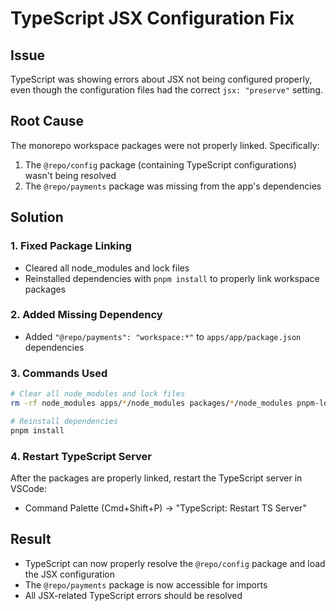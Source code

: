 # TypeScript JSX Configuration Fix

## Issue
TypeScript was showing errors about JSX not being configured properly, even though the configuration files had the correct `jsx: "preserve"` setting.

## Root Cause
The monorepo workspace packages were not properly linked. Specifically:
1. The `@repo/config` package (containing TypeScript configurations) wasn't being resolved
2. The `@repo/payments` package was missing from the app's dependencies

## Solution

### 1. Fixed Package Linking
- Cleared all node_modules and lock files
- Reinstalled dependencies with `pnpm install` to properly link workspace packages

### 2. Added Missing Dependency
- Added `"@repo/payments": "workspace:*"` to `apps/app/package.json` dependencies

### 3. Commands Used
```bash
# Clear all node_modules and lock files
rm -rf node_modules apps/*/node_modules packages/*/node_modules pnpm-lock.yaml

# Reinstall dependencies
pnpm install
```

### 4. Restart TypeScript Server
After the packages are properly linked, restart the TypeScript server in VSCode:
- Command Palette (Cmd+Shift+P) → "TypeScript: Restart TS Server"

## Result
- TypeScript can now properly resolve the `@repo/config` package and load the JSX configuration
- The `@repo/payments` package is now accessible for imports
- All JSX-related TypeScript errors should be resolved
